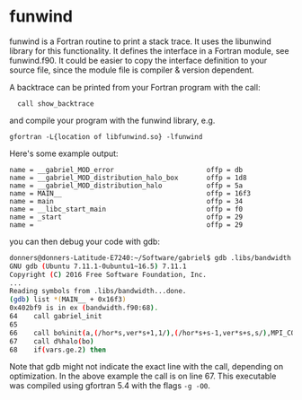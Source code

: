 funwind
=======
funwind is a Fortran routine to print a stack trace.
It uses the libunwind library for this functionality.
It defines the interface in a Fortran module, see funwind.f90.
It could be easier to copy the interface definition to your
source file, since the module file is compiler & version dependent.

A backtrace can be printed from your Fortran program with the call:

```Fortran
  call show_backtrace
```

and compile your program with the funwind library, e.g.

```
gfortran -L{location of libfunwind.so} -lfunwind
```

Here's some example output:

```
name = __gabriel_MOD_error                       offp = db
name = __gabriel_MOD_distribution_halo_box       offp = 1d8
name = __gabriel_MOD_distribution_halo           offp = 5a
name = MAIN__                                    offp = 16f3
name = main                                      offp = 34
name = __libc_start_main                         offp = f0
name = _start                                    offp = 29
name =                                           offp = 29
```

you can then debug your code with gdb:

```bash
donners@donners-Latitude-E7240:~/Software/gabriel$ gdb .libs/bandwidth 
GNU gdb (Ubuntu 7.11.1-0ubuntu1~16.5) 7.11.1
Copyright (C) 2016 Free Software Foundation, Inc.
...
Reading symbols from .libs/bandwidth...done.
(gdb) list *(MAIN__ + 0x16f3)
0x402bf9 is in ex (bandwidth.f90:68).
64	  call gabriel_init
65	  
66	  call bo%init(a,(/hor*s,ver*s+1,1/),(/hor*s+s-1,ver*s+s,s/),MPI_COMM_WORLD,periodic=(/.true.,.true.,.true./))
67	  call d%halo(bo)
68	  if(vars.ge.2) then
```

Note that gdb might not indicate the exact line with the call, depending
on optimization. In the above example the call is on line 67. This executable
was compiled using gfortran 5.4 with the flags `-g -O0`.
